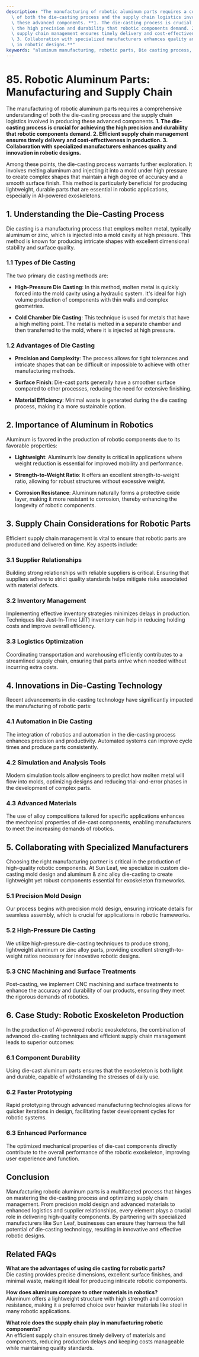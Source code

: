 ```yaml
---
description: "The manufacturing of robotic aluminum parts requires a comprehensive understanding\
  \ of both the die-casting process and the supply chain logistics involved in producing\
  \ these advanced components. **1. The die-casting process is crucial for achieving\
  \ the high precision and durability that robotic components demand. 2. Efficient\
  \ supply chain management ensures timely delivery and cost-effectiveness in production.\
  \ 3. Collaboration with specialized manufacturers enhances quality and innovation\
  \ in robotic designs.**"
keywords: "aluminum manufacturing, robotic parts, Die casting process, Die-cast aluminum"
---
```

# 85. Robotic Aluminum Parts: Manufacturing and Supply Chain  

The manufacturing of robotic aluminum parts requires a comprehensive understanding of both the die-casting process and the supply chain logistics involved in producing these advanced components. **1. The die-casting process is crucial for achieving the high precision and durability that robotic components demand. 2. Efficient supply chain management ensures timely delivery and cost-effectiveness in production. 3. Collaboration with specialized manufacturers enhances quality and innovation in robotic designs.**

Among these points, the die-casting process warrants further exploration. It involves melting aluminum and injecting it into a mold under high pressure to create complex shapes that maintain a high degree of accuracy and a smooth surface finish. This method is particularly beneficial for producing lightweight, durable parts that are essential in robotic applications, especially in AI-powered exoskeletons.

## **1. Understanding the Die-Casting Process**

Die casting is a manufacturing process that employs molten metal, typically aluminum or zinc, which is injected into a mold cavity at high pressure. This method is known for producing intricate shapes with excellent dimensional stability and surface quality.

### **1.1 Types of Die Casting**

The two primary die casting methods are:

- **High-Pressure Die Casting**: In this method, molten metal is quickly forced into the mold cavity using a hydraulic system. It's ideal for high volume production of components with thin walls and complex geometries.
  
- **Cold Chamber Die Casting**: This technique is used for metals that have a high melting point. The metal is melted in a separate chamber and then transferred to the mold, where it is injected at high pressure.

### **1.2 Advantages of Die Casting**

- **Precision and Complexity**: The process allows for tight tolerances and intricate shapes that can be difficult or impossible to achieve with other manufacturing methods.

- **Surface Finish**: Die-cast parts generally have a smoother surface compared to other processes, reducing the need for extensive finishing.

- **Material Efficiency**: Minimal waste is generated during the die casting process, making it a more sustainable option.

## **2. Importance of Aluminum in Robotics**

Aluminum is favored in the production of robotic components due to its favorable properties:

- **Lightweight**: Aluminum’s low density is critical in applications where weight reduction is essential for improved mobility and performance.

- **Strength-to-Weight Ratio**: It offers an excellent strength-to-weight ratio, allowing for robust structures without excessive weight.

- **Corrosion Resistance**: Aluminum naturally forms a protective oxide layer, making it more resistant to corrosion, thereby enhancing the longevity of robotic components.

## **3. Supply Chain Considerations for Robotic Parts**

Efficient supply chain management is vital to ensure that robotic parts are produced and delivered on time. Key aspects include:

### **3.1 Supplier Relationships**

Building strong relationships with reliable suppliers is critical. Ensuring that suppliers adhere to strict quality standards helps mitigate risks associated with material defects.

### **3.2 Inventory Management**

Implementing effective inventory strategies minimizes delays in production. Techniques like Just-In-Time (JIT) inventory can help in reducing holding costs and improve overall efficiency.

### **3.3 Logistics Optimization**

Coordinating transportation and warehousing efficiently contributes to a streamlined supply chain, ensuring that parts arrive when needed without incurring extra costs.

## **4. Innovations in Die-Casting Technology**

Recent advancements in die-casting technology have significantly impacted the manufacturing of robotic parts:

### **4.1 Automation in Die Casting**

The integration of robotics and automation in the die-casting process enhances precision and productivity. Automated systems can improve cycle times and produce parts consistently.

### **4.2 Simulation and Analysis Tools**

Modern simulation tools allow engineers to predict how molten metal will flow into molds, optimizing designs and reducing trial-and-error phases in the development of complex parts.

### **4.3 Advanced Materials**

The use of alloy compositions tailored for specific applications enhances the mechanical properties of die-cast components, enabling manufacturers to meet the increasing demands of robotics.

## **5. Collaborating with Specialized Manufacturers**

Choosing the right manufacturing partner is critical in the production of high-quality robotic components. At Sun Leaf, we specialize in custom die-casting mold design and aluminum & zinc alloy die-casting to create lightweight yet robust components essential for exoskeleton frameworks.

### **5.1 Precision Mold Design**

Our process begins with precision mold design, ensuring intricate details for seamless assembly, which is crucial for applications in robotic frameworks.

### **5.2 High-Pressure Die Casting**

We utilize high-pressure die-casting techniques to produce strong, lightweight aluminum or zinc alloy parts, providing excellent strength-to-weight ratios necessary for innovative robotic designs.

### **5.3 CNC Machining and Surface Treatments**

Post-casting, we implement CNC machining and surface treatments to enhance the accuracy and durability of our products, ensuring they meet the rigorous demands of robotics.

## **6. Case Study: Robotic Exoskeleton Production**

In the production of AI-powered robotic exoskeletons, the combination of advanced die-casting techniques and efficient supply chain management leads to superior outcomes:

### **6.1 Component Durability**

Using die-cast aluminum parts ensures that the exoskeleton is both light and durable, capable of withstanding the stresses of daily use.

### **6.2 Faster Prototyping**

Rapid prototyping through advanced manufacturing technologies allows for quicker iterations in design, facilitating faster development cycles for robotic systems.

### **6.3 Enhanced Performance**

The optimized mechanical properties of die-cast components directly contribute to the overall performance of the robotic exoskeleton, improving user experience and function.

## **Conclusion**

Manufacturing robotic aluminum parts is a multifaceted process that hinges on mastering the die-casting process and optimizing supply chain management. From precision mold design and advanced materials to enhanced logistics and supplier relationships, every element plays a crucial role in delivering high-quality components. By partnering with specialized manufacturers like Sun Leaf, businesses can ensure they harness the full potential of die-casting technology, resulting in innovative and effective robotic designs.

## **Related FAQs**

**What are the advantages of using die casting for robotic parts?**  
Die casting provides precise dimensions, excellent surface finishes, and minimal waste, making it ideal for producing intricate robotic components.

**How does aluminum compare to other materials in robotics?**  
Aluminum offers a lightweight structure with high strength and corrosion resistance, making it a preferred choice over heavier materials like steel in many robotic applications.

**What role does the supply chain play in manufacturing robotic components?**  
An efficient supply chain ensures timely delivery of materials and components, reducing production delays and keeping costs manageable while maintaining quality standards.
